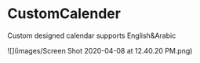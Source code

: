 # CustomCalender
Custom designed calendar supports English&Arabic

![](images/Screen Shot 2020-04-08 at 12.40.20 PM.png)

